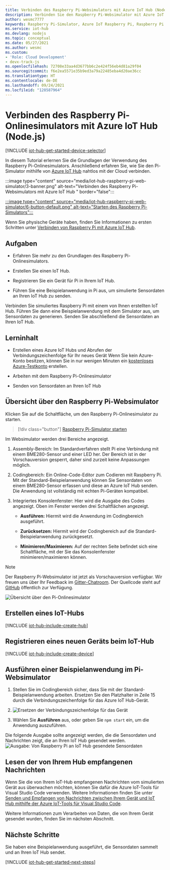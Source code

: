 ```yaml
---
title: Verbinden des Raspberry Pi-Websimulators mit Azure IoT Hub (Node.js)
description: Verbinden Sie den Raspberry Pi-Websimulator mit Azure IoT Hub, damit Raspberry Pi Daten an die Azure-Cloud sendet.
author: wesmc7777
keywords: Raspberry Pi-Simulator, Azure IoT Raspberry Pi, Raspberry Pi IoT Hub, Raspberry Pi sendet Daten an Cloud, Raspberry Pi in der Cloud
ms.service: iot-hub
ms.devlang: nodejs
ms.topic: conceptual
ms.date: 05/27/2021
ms.author: wesmc
ms.custom:
- 'Role: Cloud Development'
- devx-track-js
ms.openlocfilehash: 72708e33aa4d3677bb6c2e424f56eb4d81a29f04
ms.sourcegitcommit: f6e2ea5571e35b9ed3a79a22485eba4d20ae36cc
ms.translationtype: HT
ms.contentlocale: de-DE
ms.lasthandoff: 09/24/2021
ms.locfileid: "128587964"
---
```

# <a name="connect-raspberry-pi-online-simulator-to-azure-iot-hub-nodejs"></a>Verbinden des Raspberry Pi-Onlinesimulators mit Azure IoT Hub (Node.js)

[!INCLUDE [iot-hub-get-started-device-selector](../../includes/iot-hub-get-started-device-selector.md)]

In diesem Tutorial erlernen Sie die Grundlagen der Verwendung des Raspberry Pi-Onlinesimulators. Anschließend erfahren Sie, wie Sie den Pi-Simulator mithilfe von [Azure IoT Hub](about-iot-hub.md) nahtlos mit der Cloud verbinden.

:::image type="content" source="media/iot-hub-raspberry-pi-web-simulator/3-banner.png" alt-text="Verbinden des Raspberry Pi-Websimulators mit Azure IoT Hub " border="false":::

[:::image type="content" source="media/iot-hub-raspberry-pi-web-simulator/6-button-default.png" alt-text="Starten des Raspberry Pi-Simulators":::](https://azure-samples.github.io/raspberry-pi-web-simulator/#getstarted)


Wenn Sie physische Geräte haben, finden Sie Informationen zu ersten Schritten unter [Verbinden von Raspberry Pi mit Azure IoT Hub](iot-hub-raspberry-pi-kit-node-get-started.md).

## <a name="what-you-do"></a>Aufgaben

* Erfahren Sie mehr zu den Grundlagen des Raspberry Pi-Onlinesimulators.

* Erstellen Sie einen IoT Hub.

* Registrieren Sie ein Gerät für Pi in Ihrem IoT Hub.

* Führen Sie eine Beispielanwendung in Pi aus, um simulierte Sensordaten an Ihren IoT Hub zu senden.

Verbinden Sie simuliertes Raspberry Pi mit einem von Ihnen erstellten IoT Hub. Führen Sie dann eine Beispielanwendung mit dem Simulator aus, um Sensordaten zu generieren. Senden Sie abschließend die Sensordaten an Ihren IoT Hub.

## <a name="what-you-learn"></a>Lerninhalt

* Erstellen eines Azure IoT Hubs und Abrufen der Verbindungszeichenfolge für Ihr neues Gerät Wenn Sie kein Azure-Konto besitzen, können Sie in nur wenigen Minuten ein [kostenloses Azure-Testkonto](https://azure.microsoft.com/free/) erstellen.

* Arbeiten mit dem Raspberry Pi-Onlinesimulator

* Senden von Sensordaten an Ihren IoT Hub

## <a name="overview-of-raspberry-pi-web-simulator"></a>Übersicht über den Raspberry Pi-Websimulator

Klicken Sie auf die Schaltfläche, um den Raspberry Pi-Onlinesimulator zu starten.

> [!div class="button"]
> <a href="https://azure-samples.github.io/raspberry-pi-web-simulator/#GetStarted" target="_blank">Raspberry Pi-Simulator starten</a>

Im Websimulator werden drei Bereiche angezeigt.

1. Assembly-Bereich: Im Standardverfahren stellt Pi eine Verbindung mit einem BME280-Sensor und einer LED her. Der Bereich ist in der Vorschauversion gesperrt, daher sind zurzeit keine Anpassungen möglich.

2. Codingbereich: Ein Online-Code-Editor zum Codieren mit Raspberry Pi. Mit der Standard-Beispielanwendung können Sie Sensordaten von einem BME280-Sensor erfassen und diese an Azure IoT Hub senden. Die Anwendung ist vollständig mit echten Pi-Geräten kompatibel. 

3. Integriertes Konsolenfenster: Hier wird die Ausgabe des Codes angezeigt. Oben im Fenster werden drei Schaltflächen angezeigt.

   * **Ausführen:** Hiermit wird die Anwendung im Codingbereich ausgeführt.

   * **Zurücksetzen:** Hiermit wird der Codingbereich auf die Standard-Beispielanwendung zurückgesetzt.

   * **Minimieren/Maximieren:** Auf der rechten Seite befindet sich eine Schaltfläche, mit der Sie das Konsolenfenster minimieren/maximieren können.

> [!NOTE]
> Der Raspberry Pi-Websimulator ist jetzt als Vorschauversion verfügbar. Wir freuen uns über Ihr Feedback im [Gitter-Chatroom](https://gitter.im/Microsoft/raspberry-pi-web-simulator). Der Quellcode steht auf [GitHub](https://github.com/Azure-Samples/raspberry-pi-web-simulator) öffentlich zur Verfügung.

![Übersicht über den Pi-Onlinesimulator](media/iot-hub-raspberry-pi-web-simulator/0-overview.png)

## <a name="create-an-iot-hub"></a>Erstellen eines IoT-Hubs

[!INCLUDE [iot-hub-include-create-hub](../../includes/iot-hub-include-create-hub.md)]

## <a name="register-a-new-device-in-the-iot-hub"></a>Registrieren eines neuen Geräts beim IoT-Hub

[!INCLUDE [iot-hub-include-create-device](../../includes/iot-hub-include-create-device.md)]

## <a name="run-a-sample-application-on-pi-web-simulator"></a>Ausführen einer Beispielanwendung im Pi-Websimulator

1. Stellen Sie im Codingbereich sicher, dass Sie mit der Standard-Beispielanwendung arbeiten. Ersetzen Sie den Platzhalter in Zeile 15 durch die Verbindungszeichenfolge für das Azure IoT Hub-Gerät.
1. 
   ![Ersetzen der Verbindungszeichenfolge für das Gerät](media/iot-hub-raspberry-pi-web-simulator/1-connectionstring.png)

2. Wählen Sie **Ausführen** aus, oder geben Sie `npm start` ein, um die Anwendung auszuführen.

Die folgende Ausgabe sollte angezeigt werden, die die Sensordaten und Nachrichten zeigt, die an Ihren IoT Hub gesendet werden.![Ausgabe: Von Raspberry Pi an IoT Hub gesendete Sensordaten](media/iot-hub-raspberry-pi-web-simulator/2-run-application.png)

## <a name="read-the-messages-received-by-your-hub"></a>Lesen der von Ihrem Hub empfangenen Nachrichten

Wenn Sie die von Ihrem IoT-Hub empfangenen Nachrichten vom simulierten Gerät aus überwachen möchten, können Sie dafür die Azure IoT-Tools für Visual Studio Code verwenden. Weitere Informationen finden Sie unter [Senden und Empfangen von Nachrichten zwischen Ihrem Gerät und IoT Hub mithilfe der Azure IoT-Tools für Visual Studio Code](iot-hub-vscode-iot-toolkit-cloud-device-messaging.md).

Weitere Informationen zum Verarbeiten von Daten, die von Ihrem Gerät gesendet wurden, finden Sie im nächsten Abschnitt.

## <a name="next-steps"></a>Nächste Schritte

Sie haben eine Beispielanwendung ausgeführt, die Sensordaten sammelt und an Ihren IoT Hub sendet.

[!INCLUDE [iot-hub-get-started-next-steps](../../includes/iot-hub-get-started-next-steps.md)]

